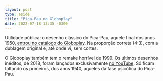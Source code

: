 ```yaml
---
layout: post
type: aside
title: "Pica-Pau no Globoplay"
date: 2022-07-18 13:35 -0300
---
```

Utilidade pública: o desenho clássico do Pica-Pau, aquele final dos anos 1950, [entrou no catálogo do Globoplay](https://globoplay.globo.com/o-pica-pau-e-seus-amigos/t/gHFCjZXFC8/). Na proporção correta (4:3), com a dublagem original e, até onde vi, sem cortes.

O Globoplay também tem o remake horrível de 1999. Os últimos desenhos inéditos, de 2018, foram lançados exclusivamente [no YouTube](https://www.youtube.com/playlist?list=PLnKM4dFgKAobFb2CT7HxlvJv59V9TnwvO). Só ficam faltando os primeiros, dos anos 1940, aqueles da fase psicótica do Pica-Pau.